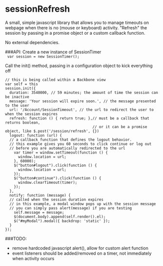sessionRefresh
==============

A small, simple javascript library that allows you to manage timeouts on webpage when there is no (mouse or keyboard) activity.  "Refresh" the session by passing in a promise object or a custom callback function.
  
No external dependencies.  

###API:
Create a new instance of SessionTimer  
``` var session = new SessionTimer();``` 

Call the init() method, passing in a configuration object to kick everything off  
``` 
// this is being called within a Backbone view  
var self = this  
session.init({
  duration: 3540000, // 59 minutes; the amount of time the session can be inactive
  message: 'Your session will expire soon.', // the message presented to the user
  url: '/Account/SessionTimeout', // the url to redirect the user to when the session expires
  refresh: function () { return true; },// must be a callback that returns boolean,  
                                        // or it can be a promise object, like $.post('/session/refresh', {})
  logout: function (url) {  
  // a callback function that defines the logout behavior.  
  // this example gives you 60 seconds to click continue or log out  
  // before you are automatically redirected to the url
    var timer = window.setTimeout(function () {
      window.location = url;
    }, 60000);
    $("button#logout").click(function () {
      window.location = url;
    });
    $("button#continue").click(function () {
      window.clearTimeout(timer);
    });
  },
  notify: function (message) {  
  // called when the session duration expires  
  // in this example, a modal window pops up with the session message
  // you can simply pass alert(message) if you are testing
    self.message = message;
    $(document.body).append(self.render().el);
    $("#myModal").modal({ backdrop: 'static' });
  }
});
```  
###TODO:
+ remove hardcoded javascript alert(), allow for custom alert function
+ event listeners should be added/removed on a timer, not immediately when activity occurs

